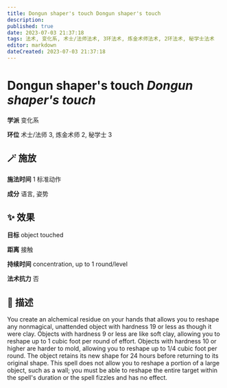```yaml
---
title: Dongun shaper's touch Dongun shaper's touch
description: 
published: true
date: 2023-07-03 21:37:18
tags: 法术, 变化系, 术士/法师法术, 3环法术, 炼金术师法术, 2环法术, 秘学士法术
editor: markdown
dateCreated: 2023-07-03 21:37:18
---
```


# **Dongun shaper's touch** *Dongun shaper's touch*

**学派** 变化系 

**环位** 术士/法师 3, 炼金术师 2, 秘学士 3

## 🪄 施放

**施法时间** 1 标准动作

**成分** 语言, 姿势

## ✨ 效果 

**目标** object touched 

**距离** 接触  

**持续时间** concentration, up to 1 round/level 

**法术抗力** 否

## 📖 描述

You create an alchemical residue on your hands that allows you to reshape any nonmagical, unattended object with  hardness 19 or less as though it were clay. Objects with hardness 9 or less are like soft clay, allowing you to reshape up to 1 cubic foot per round of effort. Objects with hardness 10 or higher are harder to mold, allowing you to reshape up to 1/4 cubic foot per round. The object retains its new shape for 24 hours before returning to its original shape. This spell does not allow you to reshape a portion of a large object, such as a wall; you must be able to reshape the entire target within the spell's duration or the spell fizzles and has no effect.
    